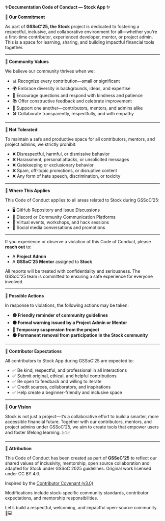 **✨Documentation Code of Conduct — Stock App ✨**

**🌟 Our Commitment**

As part of **GSSoC’25, the Stock** project is dedicated to fostering a respectful, inclusive, and collaborative environment for all—whether you're a first-time contributor, experienced developer, mentor, or project admin. This is a space for learning, sharing, and building impactful financial tools together.

---

**🤝 Community Values**

We believe our community thrives when we:
- 📊 Recognize every contribution—small or significant
- 🌍 Embrace diversity in backgrounds, ideas, and expertise
- 💬 Encourage questions and respond with kindness and patience
- 📚 Offer constructive feedback and celebrate improvement
- 🤝 Support one another—contributors, mentors, and admins alike
- 🛠️ Collaborate transparently, respectfully, and with empathy

---

**🚫 Not Tolerated**

To maintain a safe and productive space for all contributors, mentors, and project admins, we strictly prohibit:
- ❌ Disrespectful, harmful, or dismissive behavior
- ❌ Harassment, personal attacks, or unsolicited messages
- ❌ Gatekeeping or exclusionary behavior
- ❌ Spam, off-topic promotions, or disruptive content
- ❌ Any form of hate speech, discrimination, or toxicity

---

**🧭 Where This Applies**

This Code of Conduct applies to all areas related to Stock during GSSoC’25:
- 🖥️ GitHub Repository and Issue Discussions
- 💬 Discord or Community Communication Platforms
- 📅 Virtual events, workshops, and hack sessions
- 📢 Social media conversations and promotions

---

If you experience or observe a violation of this Code of Conduct, please **reach out** to:

- A **Project Admin**
- A **GSSoC’25 Mentor** assigned to **Stock**

All reports will be treated with confidentiality and seriousness. The GSSoC’25 team is committed to ensuring a safe experience for everyone involved.

---

**🧩 Possible Actions**

In response to violations, the following actions may be taken:
- **🟡 Friendly reminder of community guidelines**
- **🟠 Formal warning issued by a Project Admin or Mentor**
- **🔴 Temporary suspension from the project**
- **⚫ Permanent removal from participation in the Stock community**

---

**🎯 Contributor Expectations**

All contributors to Stock App during GSSoC’25 are expected to:
- ✅ Be kind, respectful, and professional in all interactions
- ✅ Submit original, ethical, and helpful contributions
- ✅ Be open to feedback and willing to iterate
- ✅ Credit sources, collaborators, and inspirations
- ✅ Help create a beginner-friendly and inclusive space

---

**🌸 Our Vision**

Stock is not just a project—it’s a collaborative effort to build a smarter, more accessible financial future. Together with our contributors, mentors, and project admins under GSSoC’25, we aim to create tools that empower users and foster lifelong learning. 💹📈

---

**📄 Attribution**

This Code of Conduct has been created as part of **GSSoC’25** to reflect our shared values of inclusivity, mentorship, open source collaboration and adapted for Stock under GSSoC 2025 guidelines. Original work licensed under CC BY 4.0.

Inspired by the [Contributor Covenant (v3.0)](https://www.contributor-covenant.org/version/3/0/code_of_conduct/)

Modifications include stock-specific community standards, contributor expectations, and mentorship responsibilities.

Let’s build a respectful, welcoming, and impactful open-source community. 🌱💻